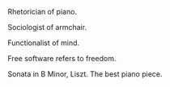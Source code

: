 Rhetorician of piano.

Sociologist of armchair.

Functionalist of mind.

Free software refers to freedom.

Sonata in B Minor, Liszt. The best piano piece.
